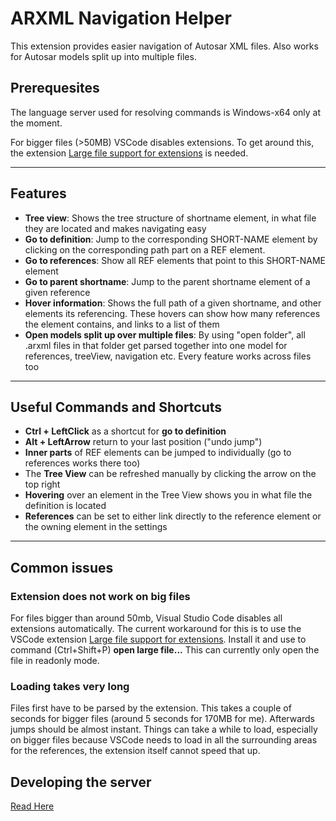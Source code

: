 # ARXML Navigation Helper #

This extension provides easier navigation of Autosar XML files.
Also works for Autosar models split up into multiple files.

## Prerequesites ##

The language server used for resolving commands is Windows-x64 only at the moment.

For bigger files (>50MB) VSCode disables extensions. To get around this, the extension [Large file support for extensions](https://marketplace.visualstudio.com/items?itemName=mbehr1.vsc-lfs) is needed.

---------------

## Features ##

- **Tree view**: Shows the tree structure of shortname element, in what file they are located and makes navigating easy
- **Go to definition**: Jump to the corresponding SHORT-NAME element by clicking on the corresponding path part on a REF element.
- **Go to references**: Show all REF elements that point to this SHORT-NAME element
- **Go to parent shortname**: Jump to the parent shortname element of a given reference
- **Hover information**: Shows the full path of a given shortname, and other elements its referencing. These hovers can show how many references the element contains, and links to a list of them
- **Open models split up over multiple files**: By using "open folder", all .arxml files in that folder get parsed together into one model for references, treeView, navigation etc. Every feature works across files too

---------------

## Useful Commands and Shortcuts ##

- **Ctrl + LeftClick** as a shortcut for **go to definition**
- **Alt + LeftArrow** return to your last position ("undo jump")
- **Inner parts** of REF elements can be jumped to individually (go to references works there too)
- The **Tree View** can be refreshed manually by clicking the arrow on the top right
- **Hovering** over an element in the Tree View shows you in what file the definition is located
- **References** can be set to either link directly to the reference element or the owning element in the settings

---------------

## Common issues ##

### Extension does not work on big files ###

For files bigger than around 50mb, Visual Studio Code disables all extensions automatically.
The current workaround for this is to use the VSCode extension
[Large file support for extensions](https://marketplace.visualstudio.com/items?itemName=mbehr1.vsc-lfs).
Install it and use to command (Ctrl+Shift+P) **open large file...**
This can currently only open the file in readonly mode.

### Loading takes very long ###

Files first have to be parsed by the extension.
This takes a couple of seconds for bigger files (around 5 seconds for 170MB for me).
Afterwards jumps should be almost instant.
Things can take a while to load, especially on bigger files because VSCode needs to load in all the surrounding areas for the references, the extension itself cannot speed that up.

## Developing the server ##

[Read Here](src/docs/Developing.md)